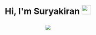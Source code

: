
<h1 align="center">Hi, I'm Suryakiran <img src="https://media.giphy.com/media/hvRJCLFzcasrR4ia7z/giphy.gif" width="30px"/>
<p align="center">
<!--   <a href="https://github.com/DenverCoder1/readme-typing-svg"> -->
    <img src="https://readme-typing-svg.herokuapp.com?color=F0F0F0&width=380&height=45&lines=A+passionate+Android+Developer;Android+|+JAVA+|+KOTLIN;Database:+MYSQL+,+MongoDB&center=true"></a>
</p>
</h1>
